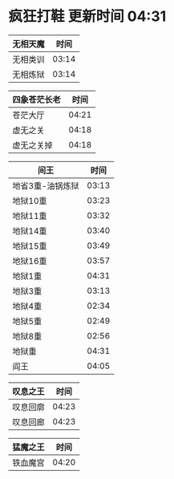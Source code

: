 # 疯狂打鞋 更新时间 04:31

| 无相天魔   | 时间    |
|--------|-------|
| 无相类训 | 03:14 |
| 无相炼狱 | 03:14 |

| 四象苍茫长老   | 时间    |
|--------|-------|
| 苍茫大厅 | 04:21 |
| 虚无之关 | 04:18 |
| 虚无之关掉 | 04:18 |

| 间王   | 时间    |
|--------|-------|
| 地省3重-油锅炼狱 | 03:13 |
| 地狱10重 | 03:23 |
| 地狱11重 | 03:32 |
| 地狱14重 | 03:40 |
| 地狱15重 | 03:49 |
| 地狱16重 | 03:57 |
| 地狱1重 | 04:31 |
| 地狱3重 | 03:13 |
| 地狱4重 | 02:34 |
| 地狱5重 | 02:49 |
| 地狱8重 | 02:56 |
| 地狱重 | 04:31 |
| 阎王 | 04:05 |

| 叹息之王   | 时间    |
|--------|-------|
| 叹息回廓 | 04:23 |
| 叹息回廊 | 04:23 |

| 猛魔之王   | 时间    |
|--------|-------|
| 铁血魔宫 | 04:20 |